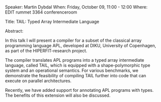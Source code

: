 Speaker: Martin Dybdal
When: Friday, October 09, 11:00 - 12:00
Where: EDIT rummet 3364 conferenceroom

Title: TAIL: Typed Array Intermediate Language

Abstract:

In this talk I will present a compiler for a subset of the classical
array programming language APL, developed at DIKU, University of
Copenhagen, as part of the HIPERFIT-research project.

The compiler translates APL programs into a typed array intermediate
language, called TAIL, which is equipped with a shape-polymorphic type
system and an operational semantics. For various benchmarks, we
demonstrate the feasibility of compiling TAIL further into code that
can execute on parallel architectures.

Recently, we have added support for annotating APL programs with
types. The benefits of this extension will also be discussed.
